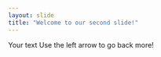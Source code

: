 ```yaml
---
layout: slide
title: "Welcome to our second slide!"
---
```

Your text
Use the left arrow to go back more!
